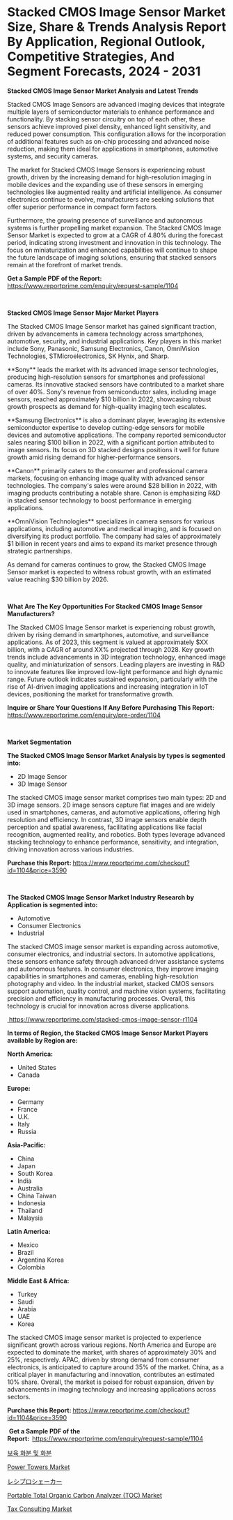 <p><h1>Stacked CMOS Image Sensor Market Size, Share & Trends Analysis Report By Application, Regional Outlook, Competitive Strategies, And Segment Forecasts, 2024 - 2031</h1></p><p><strong>Stacked CMOS Image Sensor Market Analysis and Latest Trends</strong></p>
<p><p>Stacked CMOS Image Sensors are advanced imaging devices that integrate multiple layers of semiconductor materials to enhance performance and functionality. By stacking sensor circuitry on top of each other, these sensors achieve improved pixel density, enhanced light sensitivity, and reduced power consumption. This configuration allows for the incorporation of additional features such as on-chip processing and advanced noise reduction, making them ideal for applications in smartphones, automotive systems, and security cameras.</p><p>The market for Stacked CMOS Image Sensors is experiencing robust growth, driven by the increasing demand for high-resolution imaging in mobile devices and the expanding use of these sensors in emerging technologies like augmented reality and artificial intelligence. As consumer electronics continue to evolve, manufacturers are seeking solutions that offer superior performance in compact form factors. </p><p>Furthermore, the growing presence of surveillance and autonomous systems is further propelling market expansion. The Stacked CMOS Image Sensor Market is expected to grow at a CAGR of 4.80% during the forecast period, indicating strong investment and innovation in this technology. The focus on miniaturization and enhanced capabilities will continue to shape the future landscape of imaging solutions, ensuring that stacked sensors remain at the forefront of market trends.</p></p>
<p><strong>Get a Sample PDF of the Report:&nbsp;</strong> <a href="https://www.reportprime.com/enquiry/request-sample/1104">https://www.reportprime.com/enquiry/request-sample/1104</a></p>
<p>&nbsp;</p>
<p><strong>Stacked CMOS Image Sensor Major Market Players</strong></p>
<p><p>The Stacked CMOS Image Sensor market has gained significant traction, driven by advancements in camera technology across smartphones, automotive, security, and industrial applications. Key players in this market include Sony, Panasonic, Samsung Electronics, Canon, OmniVision Technologies, STMicroelectronics, SK Hynix, and Sharp.</p><p>**Sony** leads the market with its advanced image sensor technologies, producing high-resolution sensors for smartphones and professional cameras. Its innovative stacked sensors have contributed to a market share of over 40%. Sony's revenue from semiconductor sales, including image sensors, reached approximately $10 billion in 2022, showcasing robust growth prospects as demand for high-quality imaging tech escalates.</p><p>**Samsung Electronics** is also a dominant player, leveraging its extensive semiconductor expertise to develop cutting-edge sensors for mobile devices and automotive applications. The company reported semiconductor sales nearing $100 billion in 2022, with a significant portion attributed to image sensors. Its focus on 3D stacked designs positions it well for future growth amid rising demand for higher-performance sensors.</p><p>**Canon** primarily caters to the consumer and professional camera markets, focusing on enhancing image quality with advanced sensor technologies. The company's sales were around $28 billion in 2022, with imaging products contributing a notable share. Canon is emphasizing R&D in stacked sensor technology to boost performance in emerging applications.</p><p>**OmniVision Technologies** specializes in camera sensors for various applications, including automotive and medical imaging, and is focused on diversifying its product portfolio. The company had sales of approximately $1 billion in recent years and aims to expand its market presence through strategic partnerships.</p><p>As demand for cameras continues to grow, the Stacked CMOS Image Sensor market is expected to witness robust growth, with an estimated value reaching $30 billion by 2026.</p></p>
<p>&nbsp;</p>
<p><strong>What Are The Key Opportunities For Stacked CMOS Image Sensor Manufacturers?</strong></p>
<p><p>The Stacked CMOS Image Sensor market is experiencing robust growth, driven by rising demand in smartphones, automotive, and surveillance applications. As of 2023, this segment is valued at approximately $XX billion, with a CAGR of around XX% projected through 2028. Key growth trends include advancements in 3D integration technology, enhanced image quality, and miniaturization of sensors. Leading players are investing in R&D to innovate features like improved low-light performance and high dynamic range. Future outlook indicates sustained expansion, particularly with the rise of AI-driven imaging applications and increasing integration in IoT devices, positioning the market for transformative growth.</p></p>
<p><strong>Inquire or Share Your Questions If Any Before Purchasing This Report:</strong> <a href="https://www.reportprime.com/enquiry/pre-order/1104">https://www.reportprime.com/enquiry/pre-order/1104</a></p>
<p>&nbsp;</p>
<p><strong>Market Segmentation</strong></p>
<p><strong>The Stacked CMOS Image Sensor Market Analysis by types is segmented into:</strong></p>
<p><ul><li>2D Image Sensor</li><li>3D Image Sensor</li></ul></p>
<p><p>The stacked CMOS image sensor market comprises two main types: 2D and 3D image sensors. 2D image sensors capture flat images and are widely used in smartphones, cameras, and automotive applications, offering high resolution and efficiency. In contrast, 3D image sensors enable depth perception and spatial awareness, facilitating applications like facial recognition, augmented reality, and robotics. Both types leverage advanced stacking technology to enhance performance, sensitivity, and integration, driving innovation across various industries.</p></p>
<p><strong>Purchase this Report:&nbsp;</strong><a href="https://www.reportprime.com/checkout?id=1104&price=3590">https://www.reportprime.com/checkout?id=1104&price=3590</a></p>
<p>&nbsp;</p>
<p><strong>The Stacked CMOS Image Sensor Market Industry Research by Application is segmented into:</strong></p>
<p><ul><li>Automotive</li><li>Consumer Electronics</li><li>Industrial</li></ul></p>
<p><p>The stacked CMOS image sensor market is expanding across automotive, consumer electronics, and industrial sectors. In automotive applications, these sensors enhance safety through advanced driver assistance systems and autonomous features. In consumer electronics, they improve imaging capabilities in smartphones and cameras, enabling high-resolution photography and video. In the industrial market, stacked CMOS sensors support automation, quality control, and machine vision systems, facilitating precision and efficiency in manufacturing processes. Overall, this technology is crucial for innovation across diverse applications.</p></p>
<p><a href="https://www.reportprime.com/stacked-cmos-image-sensor-r1104">&nbsp;https://www.reportprime.com/stacked-cmos-image-sensor-r1104</a></p>
<p><strong>In terms of Region, the Stacked CMOS Image Sensor Market Players available by Region are:</strong></p>
<p>
    <p> <strong> North America: </strong>
        <ul>
            <li>United States</li>
            <li>Canada</li>
        </ul>
        </p> 
    <p> <strong> Europe: </strong>
        <ul>
            <li>Germany</li>
            <li>France</li>
            <li>U.K.</li>
            <li>Italy</li>
            <li>Russia</li>
        </ul>
        </p> 
    <p> <strong> Asia-Pacific: </strong>
        <ul>
            <li>China</li>
            <li>Japan</li>
            <li>South Korea</li>
            <li>India</li>
            <li>Australia</li>
            <li>China Taiwan</li>
            <li>Indonesia</li>
            <li>Thailand</li>
            <li>Malaysia</li>
        </ul>
        </p> 
    <p> <strong> Latin America: </strong>
        <ul>
            <li>Mexico</li>
            <li>Brazil</li>
            <li>Argentina Korea</li>
            <li>Colombia</li>
        </ul>
        </p> 
    <p> <strong> Middle East & Africa: </strong>
        <ul>
            <li>Turkey</li>
            <li>Saudi</li>
            <li>Arabia</li>
            <li>UAE</li>
            <li>Korea</li>
        </ul>
    </p>
    </p>
<p><p>The stacked CMOS image sensor market is projected to experience significant growth across various regions. North America and Europe are expected to dominate the market, with shares of approximately 30% and 25%, respectively. APAC, driven by strong demand from consumer electronics, is anticipated to capture around 35% of the market. China, as a critical player in manufacturing and innovation, contributes an estimated 10% share. Overall, the market is poised for robust expansion, driven by advancements in imaging technology and increasing applications across sectors.</p></p>
<p><strong>Purchase this Report: </strong><a href="https://www.reportprime.com/checkout?id=1104&price=3590">https://www.reportprime.com/checkout?id=1104&price=3590</a></p>
<p>&nbsp;<strong>Get a Sample PDF of the Report:&nbsp;&nbsp;</strong><a href="https://www.reportprime.com/enquiry/request-sample/1104">https://www.reportprime.com/enquiry/request-sample/1104</a></p>
<p><strong></strong></p>
<p><p><a href="https://medium.com/@terrellmend76/%EC%9C%A0%EC%95%84-%EC%8B%9D%EB%AC%BC-%EC%9E%AC%EB%B0%B0%EA%B8%B0-%EB%B0%8F-%ED%99%94%EB%B6%84-%EC%8B%9C%EC%9E%A5%EC%9D%98-%EC%83%88%EB%A1%9C%EC%9A%B4-%ED%8A%B8%EB%A0%8C%EB%93%9C%EC%99%80-2024%EB%85%84%EB%B6%80%ED%84%B0-2031%EB%85%84%EA%B9%8C%EC%A7%80%EC%9D%98-%EB%AF%B8%EB%9E%98-%EC%A0%84%EB%A7%9D-243028c71340">보육 화분 및 화분</a></p><p><a href="https://www.linkedin.com/pulse/why-should-you-invest-power-towers-market-trends-leading-products-yievc?trackingId=gbquSpjNSdKWAZqmrGUkAg%3D%3D">Power Towers Market</a></p><p><a href="https://medium.com/@titusboyer1/2024%E5%B9%B4%E3%81%8B%E3%82%892031%E5%B9%B4%E3%81%AE%E6%8C%AF%E5%8B%95%E5%BC%8F%E3%82%B7%E3%82%A7%E3%83%BC%E3%82%AB%E3%83%BC%E5%B8%82%E5%A0%B4%E3%81%AE%E5%B1%95%E6%9C%9B%E3%81%A8%E4%BA%88%E6%B8%AC-3debbe918027">レシプロシェーカー</a></p><p><a href="https://issuu.com/reportprime-2/docs/portable-total-organic-carbon-analy_7d90e006a9e758">Portable Total Organic Carbon Analyzer (TOC) Market</a></p><p><a href="https://medium.com/@theomorar08/tax-consulting-market-overview-global-market-trends-and-future-prospects-from-2024-to-2031-3acde820549b">Tax Consulting Market</a></p></p>